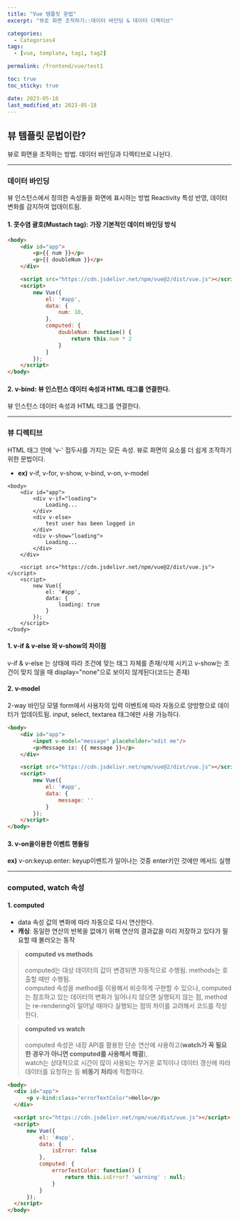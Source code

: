 ```yaml
---
title: "Vue 템플릿 문법"
excerpt: "뷰로 화면 조작하기::데이터 바인딩 & 데이터 디렉티브"

categories:
  - Categories4
tags:
  - [vue, template, tag1, tag2]

permalink: /frontend/vue/test1

toc: true
toc_sticky: true

date: 2023-05-18
last_modified_at: 2023-05-18
---
```


## 뷰 템플릿 문법이란?

뷰로 화면을 조작하는 방법. 데이터 바인딩과 디렉티브로 나뉜다.

***

### 데이터 바인딩

뷰 인스턴스에서 정의한 속성들을 화면에 표시하는 방법
Reactivity 특성 반영, 데이터 변화를 감지하여 업데이트됨.

#### 1. 콧수염 괄호(Mustach tag): 가장 기본적인 데이터 바인딩 방식

```html
<body>
    <div id="app">
        <p>{{ num }}</p>
        <p>{{ doubleNum }}</p>
    </div>

    <script src="https://cdn.jsdelivr.net/npm/vue@2/dist/vue.js"></script>
    <script>
        new Vue({
            el: '#app',
            data: {
                num: 10,
            },
            computed: {
                doubleNum: function() {
                    return this.num * 2
                }
            }
        });
    </script>
</body>
```

#### 2. v-bind: 뷰 인스턴스 데이터 속성과 HTML 태그를 연결한다.

뷰 인스턴스 데이터 속성과 HTML 태그를 연결한다.

***

### 뷰 디렉티브

HTML 태그 안에 'v-' 접두사를 가지는 모든 속성. 뷰로 화면의 요소를 더 쉽게 조작하기 위한 문법이다.

- **ex)** v-if, v-for, v-show, v-bind, v-on, v-model

```vue
<body>
    <div id="app">
        <div v-if="loading">
            Loading...
        </div>
        <div v-else>
            test user has been logged in
        </div>
        <div v-show="loading">
            Loading...
        </div>
    </div>

    <script src="https://cdn.jsdelivr.net/npm/vue@2/dist/vue.js"></script>
    <script>
        new Vue({
            el: '#app',
            data: {
                loading: true
            }
        });
    </script>
</body>
```

#### 1. v-if & v-else 와 v-show의 차이점

v-if & v-else 는 상태에 따라 조건에 맞는 태그 자체를 존재/삭제 시키고 
v-show는 조건이 맞지 않을 때 display="none"으로 보이지 않게된다(코드는 존재)

#### 2. v-model

2-way 바인딩 모델
form에서 사용자의 입력 이벤트에 따라 자동으로 양방향으로 데이터가 업데이트됨.
input, select, textarea 태그에만 사용 가능하다.

```html
<body>
    <div id="app">
        <input v-model="message" placeholder="edit me"/>
        <p>Message is: {{ message }}</p>
    </div>

    <script src="https://cdn.jsdelivr.net/npm/vue@2/dist/vue.js"></script>
    <script>
        new Vue({
            el: '#app',
            data: {
                message: ''
            }
        });
    </script>
</body>
```

#### 3. v-on을이용한 이벤트 핸들링

**ex)** v-on:keyup.enter: keyup이벤트가 일어나는 것중 enter키인 것에만 메서드 실행

***

### computed, watch 속성

#### 1. computed

- data 속성 값의 변화에 따라 자동으로 다시 연산한다.
- **캐싱**: 동일한 연산의 반복을 없애기 위해 연산의 결과값을 미리 저장하고 있다가 필요할 때 불러오는 동작

> **computed vs methods**<br/><br/>
  computed는 대상 데이터의 값이 변경되면 자동적으로 수행됨. methods는 호출할 때만 수행됨.<br/>
  computed 속성을 method를 이용해서 비슷하게 구현할 수 있으나, computed는 참조하고 있는 데이터의 변화가 일어나지 않으면 실행되지 않는 점, method는 re-rendering이 일어날 때마다 실행되는 점의 차이를 고려해서 코드를 작성한다.

> **computed vs watch**<br/><br/>
  computed 속성은 내장 API를 활용한 단순 연산에 사용하고(**watch가 꼭 필요한 경우가 아니면 computed를 사용해서 해결**),<br/>
  watch는 상대적으로 시간이 많이 사용되는 무거운 로직이나 데이터 갱신에 따라 데이터를 요청하는 등 **비동기 처리**에 적합하다.

```html
<body>
  <div id="app">
      <p v-bind:class="errorTextColor">Hello</p>
  </div>

  <script src="https://cdn.jsdelivr.net/npm/vue/dist/vue.js"></script>
  <script>
      new Vue({
          el: '#app',
          data: {
              isError: false
          },
          computed: {
              errorTextColor: function() {
                  return this.isError? 'warning' : null;
              }
          }
      });
  </script>
</body>
```
